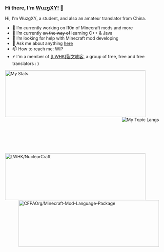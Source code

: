 ### Hi there, I'm [WuzgXY!](https://github.com/WuzgXY-GitHub) 👋

Hi, I'm WuzgXY, a student, and also an amateur translator from China.

- 🔭 I’m currently working on l10n of Minecraft mods and more
- 🌱 I’m currently ~~on the way of~~ learning C++ & Java
- 🤔 I’m looking for help with Minecraft mod developing
- 💬 Ask me about anything [here](https://github.com/WuzgXY-GitHub/WuzgXY-GitHub/issues)
- 📫 How to reach me: WIP
- ⚡ I'm a member of [[LWHK]裂文唬客](https://github.com/LWHK), a group of free, free and free translators : )

<a href="https://github.com/anuraghazra/github-readme-stats/" target="_blank">
  <img alt="My Stats" align="left" width="460" height="153" src="https://github-readme-stats.vercel.app/api?username=WuzgXY-GitHub&count_private=false&show_icons=true&theme=gruvbox&hide_title=true/" />
  <br /><br /><br /><br /><br /><br /><br /><br />
  <img alt="My Topic Langs" align="right" src="https://github-readme-stats.vercel.app/api/top-langs/?username=WuzgXY-GitHub&count_private=false&theme=gruvbox&layout=default/" />
</a>
<br /><br /><br /><br /><br /><br /><br /><br />
<a target="_blank" href="https://github.com/LWHK/NuclearCraft/">
  <img alt="LWHK/NuclearCraft" align="left" width="460" height="153" src="https://github-readme-stats.vercel.app/api/pin/?username=LWHK&theme=gruvbox&repo=NuclearCraft" />
</a>
<br /><br /><br /><br /><br /><br /><br />
<a target="_blank" href="https://github.com/CFPAOrg/Minecraft-Mod-Language-Package/">
  <img alt="CFPAOrg/Minecraft-Mod-Language-Package" align="right" width="460" height="153" src="https://github-readme-stats.vercel.app/api/pin/?username=CFPAOrg&theme=gruvbox&repo=Minecraft-Mod-Language-Package" />
</a>
                                                  
<!--### Hi there 👋

**WuzgXY-GitHub/WuzgXY-GitHub** is a ✨ _special_ ✨ repository because its `README.md` (this file) appears on your GitHub profile.

Here are some ideas to get you started:

- 🔭 I’m currently working on ...
- 🌱 I’m currently learning ...
- 👯 I’m looking to collaborate on ...
- 🤔 I’m looking for help with ...
- 💬 Ask me about ...
- 📫 How to reach me: ...
- 😄 Pronouns: ...
- ⚡ Fun fact: ...

-->

<!--

**Great thanks to [Anurag Hazra](https://github.com/anuraghazra) who made the templates of stats!**

-->

